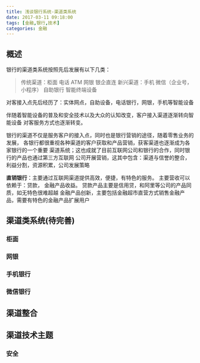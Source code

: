 ```yaml
---
title: 浅谈银行系统-渠道类系统
date: 2017-03-11 09:18:00
tags: [金融,银行,技术]
categories: 金融
---
```


## 概述
银行的渠道类系统按照先后发展有以下几类： 
> 传统渠道：柜面 电话 ATM 网银 银企直连
> 新兴渠道：手机 微信（企业号，小程序） 自助银行 智能终端设备

对客接入点先后经历了：实体网点，自助设备，电话银行，网银，手机等智能设备
<!-- more -->
伴随着智能设备的普及和安全技术以及大众的认知改变，客户接入渠道逐渐转向智能设备
对客服务方式也逐渐转变。

银行的渠道不仅是服务客户的接入点，同时也是银行营销的途径，随着零售业务的发展，
各银行都很重视各种渠道的客户获取和产品营销，获客渠道也逐渐成为各家银行的一个重要
渠道系统；这也成就了目前互联网公司和银行的合作，同时银行的产品也通过第三方互联网
公司开展营销，这其中包含：渠道与信誉的整合，利益分割，资源积累，公司发展策略

**直销银行**：主要通过互联网渠道提供高效，便捷，有特色的服务。 
主要营收可以依赖于：贷款， 金融产品收益。 
贷款产品主要是信用贷，和阿里等公司的产品同质，如无特色很难超越
金融产品创新，主要包括金融超市直营方式销售金融产品，需要有特色的金融产品扩展用户

## 渠道类系统(待完善)

### 柜面

### 网银

### 手机银行

### 微信银行



## 渠道整合

## 渠道技术主题
### 安全




